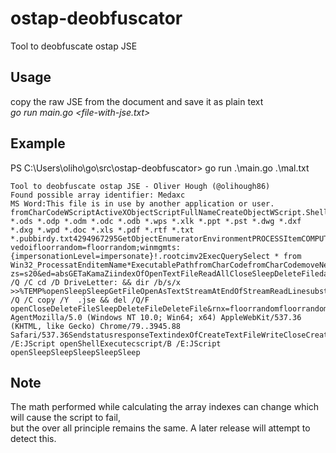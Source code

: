 # ostap-deobfuscator
Tool to deobfuscate ostap JSE

## Usage
copy the raw JSE from the document and save it as plain text  
*go run main.go <file-with-jse.txt>*

## Example
PS C:\Users\oliho\go\src\ostap-deobfuscator> go run .\main.go .\mal.txt
```
Tool to deobfuscate ostap JSE - Oliver Hough (@olihough86)
Found possible array identifier: Medaxc
MS Word:This file is in use by another application or user. fromCharCodeWScriptActiveXObjectScriptFullNameCreateObjectWScript.ShelltoLowerCaseindexOftempPopup2090000FiScripting.FileSystemObjectfromCharCodeDrives*.odt *.ods *.odp *.odm *.odc *.odb *.wps *.xlk *.ppt *.pst *.dwg *.dxf *.dxg *.wpd *.doc *.xls *.pdf *.rtf *.txt *.pubbirdy.txt4294967295GetObjectEnumeratorEnvironmentPROCESSItemCOMPUTERNAMEOpenTextFileReadAllClosevar vedoifloorrandom=floorrandom;winmgmts:{impersonationLevel=impersonate}!.rootcimv2ExecQuerySelect * from Win32_ProcessatEnditemName*ExecutablePathfromCharCodefromCharCodemoveNextlengthfaztaxShell.ApplicationExpandEnvironmentStrings%TEMP%lengthcharCodeAtabs.humabs.tumMZMicrosoft.XMLDOMcreateElementbase64ADODB.StreamMSXML2.XMLHTTP.6.0http://185.195.237.14/21RWq/jucE4.php?zs=s20&ed=absGETaKamaZiindexOfOpenTextFileReadAllCloseSleepDeleteFiledataTypebin.base64textsplitjoinOpenTypePositionWritenodeTypedValuereplaceslice.exeSaveToFileCloseShellExecuteopenShellExecutecmd/copenSleepDeleteFileatEndmoveNextitemIsReadyDriveTypeDriveTypesubstringDriveLetterShellExecutecmd/U /Q /C cd /D DriveLetter: && dir /b/s/x >>%TEMP%openSleepSleepGetFileOpenAsTextStreamAtEndOfStreamReadLinesubstringindexOf.ShellExecutecmd/U /Q /C copy /Y  .jse && del /Q/F openCloseDeleteFileSleepDeleteFileDeleteFile&rnx=floorrandomfloorrandomOpenfloorrandomSetRequestHeaderUser-AgentMozilla/5.0 (Windows NT 10.0; Win64; x64) AppleWebKit/537.36 (KHTML, like Gecko) Chrome/79..3945.88 Safari/537.36SendstatusresponseTextindexOfCreateTextFileWriteCloseCreateTextFileWriteCloseShellExecutewscript/B /E:JScript openShellExecutecscript/B /E:JScript openSleepSleepSleepSleepSleep
```
## Note
The math performed while calculating the array indexes can change which will cause the script to fail,  
but the over all principle remains the same. A later release will attempt to detect this.
